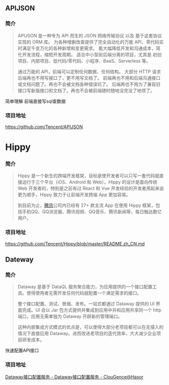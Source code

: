 ## APIJSON

### 简介

> APIJSON 是一种专为 API 而生的 JSON 网络传输协议 以及 基于这套协议实现的 ORM 库。
> 为各种增删改查提供了完全自动化的万能 API，零代码实时满足千变万化的各种新增和变更需求。
> 能大幅降低开发和沟通成本，简化开发流程，缩短开发周期。
> 适合中小型前后端分离的项目，尤其是 初创项目、内部项目、低代码/零代码、小程序、BaaS、Serverless 等。
>
> 通过万能的 API，前端可以定制任何数据、任何结构。
> 大部分 HTTP 请求后端再也不用写接口了，更不用写文档了。
> 前端再也不用和后端沟通接口或文档问题了。再也不会被文档各种错误坑了。
> 后端再也不用为了兼容旧接口写新版接口和文档了。再也不会被前端随时随地没完没了地烦了。

简单理解 前端直接写sql查数据

### 项目地址

https://github.com/Tencent/APIJSON



# Hippy

### 简介

> Hippy 是一个新生的跨端开发框架，目标是使开发者可以只写一套代码就直接运行于三个平台（iOS、Android 和 Web）。Hippy 的设计是面向传统 Web 开发者的，特别是之前有过 React 和 Vue 开发经验的开发者用起来会更为顺手，Hippy 致力于让前端开发跨端 App 更加容易。
>
> 到目前为止，[腾讯](http://www.tencent.com/)公司内已经有 27+ 款主流 App 在使用 Hippy 框架，包括手机QQ、QQ浏览器、腾讯视频、QQ音乐、腾讯新闻等，每日触达数亿用户。

### 项目地址

https://github.com/Tencent/Hippy/blob/master/README.zh_CN.md



## Dateway

### 简介

> Dataway 是基于 DataQL 服务聚合能力，为应用提供的一个接口配置工具。使得使用者无需开发任何代码就配置一个满足需求的接口。
>
> 整个接口配置、测试、冒烟、发布。一站式都通过 Dataway 提供的 UI 界面完成。UI 会以 Jar 包方式提供并集成到应用中并和应用共享同一个 http 端口，应用无需单独为 Dataway 开辟新的管理端口。
>
> 这种内嵌集成方式模式的优点是，可以使得大部分老项目都可以在无侵入的情况下直接应用 Dataway。进而改进老项目的迭代效率，大大减少企业项目研发成本。

快速配置API接口

### 项目地址

[Dataway接口配置服务 - Dataway接口配置服务 - ClouGence@Hasor](https://www.hasor.net/doc/pages/viewpage.action?pageId=7241795)






